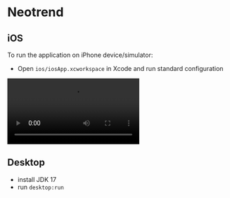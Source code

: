 # Neotrend

## iOS

To run the application on iPhone device/simulator:

- Open `ios/iosApp.xcworkspace` in Xcode and run standard configuration

![](video_2025-04-08_11-34-00.mp4)

## Desktop

- install JDK 17
- run `desktop:run`
